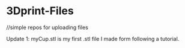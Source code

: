 # 3Dprint-Files
//simple repos for uploading files


Update 1: myCup.stl is my first .stl file I made form following a tutorial.
